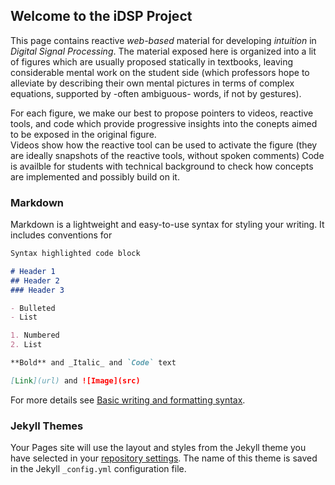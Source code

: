 ## Welcome to the iDSP Project

This page contains reactive *web-based* material for developing *intuition* in *Digital Signal Processing*.
The material exposed here is organized into a lit of figures which are usually proposed statically in textbooks, leaving considerable mental work on the student side (which professors hope to alleviate by describing their own mental pictures in terms of complex equations, supported by -often ambiguous- words, if not by gestures).

For each figure, we make our best to propose pointers to videos, reactive tools, and code which provide progressive insights into the conepts aimed to be exposed in the original figure.  
Videos show how the reactive tool can be used to activate the figure (they are ideally snapshots of the reactive tools, without spoken comments)
Code is availble for students with technical background to check how concepts are implemented and possibly build on it.

### Markdown

Markdown is a lightweight and easy-to-use syntax for styling your writing. It includes conventions for

```markdown
Syntax highlighted code block

# Header 1
## Header 2
### Header 3

- Bulleted
- List

1. Numbered
2. List

**Bold** and _Italic_ and `Code` text

[Link](url) and ![Image](src)
```

For more details see [Basic writing and formatting syntax](https://docs.github.com/en/github/writing-on-github/getting-started-with-writing-and-formatting-on-github/basic-writing-and-formatting-syntax).

### Jekyll Themes

Your Pages site will use the layout and styles from the Jekyll theme you have selected in your [repository settings](https://github.com/thierrydutoit/iDSP/settings/pages). The name of this theme is saved in the Jekyll `_config.yml` configuration file.


